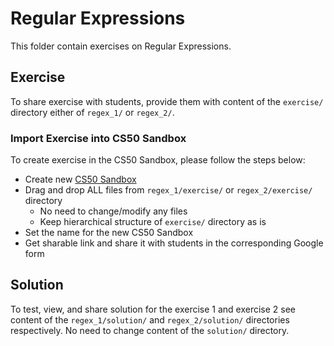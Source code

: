 # Regular Expressions
This folder contain exercises on Regular Expressions.

## Exercise
To share exercise with students, provide them with content of the `exercise/` directory either of `regex_1/` or
`regex_2/`.
### Import Exercise into CS50 Sandbox
To create exercise in the CS50 Sandbox, please follow the steps below:
* Create new [CS50 Sandbox](https://sandbox.cs50.io)
* Drag and drop ALL files from `regex_1/exercise/` or `regex_2/exercise/` directory
  * No need to change/modify any files
  * Keep hierarchical structure of `exercise/` directory as is
* Set the name for the new CS50 Sandbox
* Get sharable link and share it with students in the corresponding Google form

## Solution
To test, view, and share solution for the exercise 1 and exercise 2 see content of the `regex_1/solution/` and
`regex_2/solution/` directories respectively. No need to change content of the `solution/` directory.
